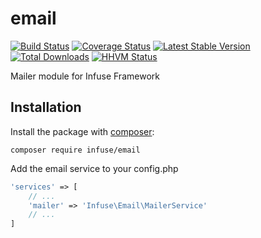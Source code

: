 email
=====

[![Build Status](https://travis-ci.org/infusephp/email.svg?branch=master&style=flat)](https://travis-ci.org/infusephp/email)
[![Coverage Status](https://coveralls.io/repos/infusephp/email/badge.svg?style=flat)](https://coveralls.io/r/infusephp/email)
[![Latest Stable Version](https://poser.pugx.org/infuse/email/v/stable.svg?style=flat)](https://packagist.org/packages/infuse/email)
[![Total Downloads](https://poser.pugx.org/infuse/email/downloads.svg?style=flat)](https://packagist.org/packages/infuse/email)
[![HHVM Status](http://hhvm.h4cc.de/badge/infuse/email.svg?style=flat)](http://hhvm.h4cc.de/package/infuse/email)

Mailer module for Infuse Framework

## Installation

Install the package with [composer](http://getcomposer.org):

```
composer require infuse/email
```

Add the email service to your config.php

```php
'services' => [
	// ...
	'mailer' => 'Infuse\Email\MailerService'
	// ...
]
```